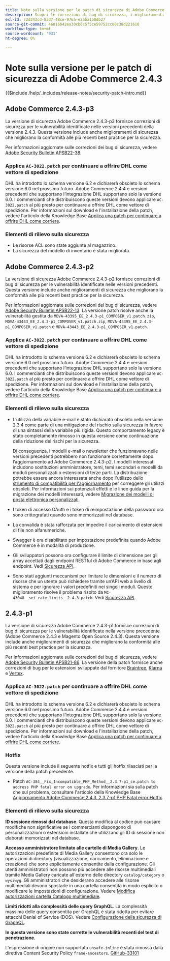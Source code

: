 ```yaml
---
title: Note sulla versione per le patch di sicurezza di Adobe Commerce 2.4.3
description: Scopri le correzioni di bug di sicurezza, i miglioramenti della sicurezza e altri aggiornamenti relativi alla sicurezza inclusi nelle versioni delle patch di sicurezza per Adobe Commerce 2.4.3.
exl-id: 72d343cd-83d7-48ce-976a-e26ba1b8db27
source-git-commit: 46816b42ea30cb6c5f5ce59752cc00c38d221610
workflow-type: tm+mt
source-wordcount: '931'
ht-degree: 0%

---
```



# Note sulla versione per le patch di sicurezza di Adobe Commerce 2.4.3

{{$include /help/_includes/release-notes/security-patch-intro.md}}

## Adobe Commerce 2.4.3-p3

La versione di sicurezza Adobe Commerce 2.4.3-p3 fornisce correzioni di sicurezza per le vulnerabilità identificate nelle versioni precedenti della versione 2.4.3. Questa versione include anche miglioramenti di sicurezza che migliorano la conformità alle più recenti best practice per la sicurezza.

Per informazioni aggiornate sulle correzioni dei bug di sicurezza, vedere [Adobe Security Bulletin APSB22-38](https://helpx.adobe.com/security/products/magento/apsb22-38.html).

### Applica `AC-3022.patch` per continuare a offrire DHL come vettore di spedizione

DHL ha introdotto lo schema versione 6.2 e dichiarerà obsoleto lo schema versione 6.0 nel prossimo futuro. Adobe Commerce 2.4.4 e versioni precedenti che supportano l’integrazione DHL supportano solo la versione 6.0. I commercianti che distribuiscono queste versioni devono applicare `AC-3022.patch` al più presto per continuare a offrire DHL come vettore di spedizione. Per informazioni sul download e l&#39;installazione della patch, vedere l&#39;articolo della Knowledge Base [Applica una patch per continuare a offrire DHL come corriere](https://support.magento.com/hc/en-us/articles/7707818131597-Apply-a-patch-to-continue-offering-DHL-as-shipping-carrier).

### Elementi di rilievo sulla sicurezza

* Le risorse ACL sono state aggiunte al magazzino.
* La sicurezza del modello di inventario è stata migliorata.



## Adobe Commerce 2.4.3-p2

La versione di sicurezza Adobe Commerce 2.4.3-p2 fornisce correzioni di bug di sicurezza per le vulnerabilità identificate nelle versioni precedenti. Questa versione include anche miglioramenti di sicurezza che migliorano la conformità alle più recenti best practice per la sicurezza.

Per informazioni aggiornate sulle correzioni dei bug di sicurezza, vedere [Adobe Security Bulletin APSB22-13](https://helpx.adobe.com/security/products/magento/apsb22-13.html).  La versione patch risolve anche la vulnerabilità gestita da `MDVA-43395_EE_2.4.3-p1_COMPOSER_v1.patch.zip`, `MDVA-43443_EE_2.4.3-p1_COMPOSER_v1.patch.zip`, `MDVA-43395_EE_2.4.3-p1_COMPOSER_v1.patch` e `MDVA-43443_EE_2.4.3-p1_COMPOSER_v1.patch`.


### Applica `AC-3022.patch` per continuare a offrire DHL come vettore di spedizione

DHL ha introdotto lo schema versione 6.2 e dichiarerà obsoleto lo schema versione 6.0 nel prossimo futuro. Adobe Commerce 2.4.4 e versioni precedenti che supportano l’integrazione DHL supportano solo la versione 6.0. I commercianti che distribuiscono queste versioni devono applicare `AC-3022.patch` al più presto per continuare a offrire DHL come vettore di spedizione. Per informazioni sul download e l&#39;installazione della patch, vedere l&#39;articolo della Knowledge Base [Applica una patch per continuare a offrire DHL come corriere](https://support.magento.com/hc/en-us/articles/7707818131597-Apply-a-patch-to-continue-offering-DHL-as-shipping-carrier).

### Elementi di rilievo sulla sicurezza

* L’utilizzo della variabile e-mail è stato dichiarato obsoleto nella versione 2.3.4 come parte di una mitigazione del rischio sulla sicurezza in favore di una sintassi della variabile più rigida. Questo comportamento legacy è stato completamente rimosso in questa versione come continuazione della riduzione dei rischi per la sicurezza.

  Di conseguenza, i modelli e-mail o newsletter che funzionavano nelle versioni precedenti potrebbero non funzionare correttamente dopo l’aggiornamento ad Adobe Commerce 2.4.3-p2. I modelli interessati includono sostituzioni amministratore, temi, temi secondari e modelli da moduli personalizzati o estensioni di terze parti. La distribuzione potrebbe essere ancora interessata anche dopo l&#39;utilizzo dello [strumento di compatibilità per l&#39;aggiornamento](https://experienceleague.adobe.com/docs/commerce-operations/upgrade-guide/upgrade-compatibility-tool/overview.html?lang=en) per correggere gli utilizzi obsoleti. Per informazioni sui potenziali effetti e le linee guida per la migrazione dei modelli interessati, vedere [Migrazione dei modelli di posta elettronica personalizzati](https://developer.adobe.com/commerce/frontend-core/guide/templates/email-migration/).

* I token di accesso OAuth e i token di reimpostazione della password ora sono crittografati quando sono memorizzati nel database. <!-- AC-520 1323-->

* La convalida è stata rafforzata per impedire il caricamento di estensioni di file non alfanumeriche. <!-- AC-479-->

* Swagger è ora disabilitato per impostazione predefinita quando Adobe Commerce è in modalità di produzione. <!-- AC-1450-->

* Gli sviluppatori possono ora configurare il limite di dimensione per gli array accettati dagli endpoint RESTful di Adobe Commerce in base agli endpoint. Vedi [Sicurezza API](https://developer.adobe.com/commerce/webapi/get-started/api-security/). <!-- AC-465-->

* Sono stati aggiunti meccanismi per limitare le dimensioni e il numero di risorse che un utente può richiedere tramite un’API web a livello di sistema e per ignorare i valori predefiniti nei singoli moduli. Questo miglioramento risolve il problema risolto da `MC-43048__set_rate_limits__2.4.3.patch`. Vedi [Sicurezza API](https://developer.adobe.com/commerce/webapi/get-started/api-security/). <!-- AC-1120-->


## 2.4.3-p1

La versione di sicurezza Adobe Commerce 2.4.3-p1 fornisce correzioni di bug di sicurezza per le vulnerabilità identificate nella versione precedente (Adobe Commerce 2.4.3 e Magento Open Source 2.4.3). Questa versione include anche miglioramenti di sicurezza che migliorano la conformità alle più recenti best practice per la sicurezza.


Per informazioni aggiornate sulle correzioni dei bug di sicurezza, vedere [Adobe Security Bulletin APSB21-86](https://helpx.adobe.com/security/products/magento/apsb21-86.html). La versione della patch fornisce anche correzioni di bug per le estensioni sviluppate dal fornitore [Braintree](https://experienceleague.adobe.com/docs/commerce-admin/stores-sales/payments/braintree.html), [Klarna](https://marketplace.magento.com/klarna-m2-klarna.html) e [Vertex](https://marketplace.magento.com/vertexinc-vertex-tax-module.html).

### Applica `AC-3022.patch` per continuare a offrire DHL come vettore di spedizione

DHL ha introdotto lo schema versione 6.2 e dichiarerà obsoleto lo schema versione 6.0 nel prossimo futuro. Adobe Commerce 2.4.4 e versioni precedenti che supportano l’integrazione DHL supportano solo la versione 6.0. I commercianti che distribuiscono queste versioni devono applicare `AC-3022.patch` al più presto per continuare a offrire DHL come vettore di spedizione. Per informazioni sul download e l&#39;installazione della patch, vedere l&#39;articolo della Knowledge Base [Applica una patch per continuare a offrire DHL come corriere](https://support.magento.com/hc/en-us/articles/7707818131597-Apply-a-patch-to-continue-offering-DHL-as-shipping-carrier).

### Hotfix

Questa versione include il seguente hotfix e tutti gli hotfix rilasciati per la versione della patch precedente.

* Patch `AC-384__Fix_Incompatible_PHP_Method__2.3.7-p1_ce.patch to address PHP fatal error on upgrade`. Per informazioni sia sulla patch che sul problema, consultare l&#39;articolo della Knowledge Base [Aggiornamento Adobe Commerce 2.4.3, 2.3.7-p1 PHP Fatal error Hotfix](https://support.magento.com/hc/en-us/articles/4408021533069-Adobe-Commerce-upgrade-2-4-3-2-3-7-p1-PHP-Fatal-error-Hotfix).

### Elementi di rilievo sulla sicurezza

**ID sessione rimossi dal database**. Questa modifica al codice può causare modifiche non significative se i commercianti dispongono di personalizzazioni o estensioni installate che utilizzano gli ID di sessione non elaborati memorizzati nel database. <!-- MC-40976-->

**Accesso amministratore limitato alle cartelle di Media Gallery**. Le autorizzazioni predefinite di Media Gallery consentono ora solo le operazioni di directory (visualizzazione, caricamento, eliminazione e creazione) che sono esplicitamente consentite dalla configurazione. Gli utenti amministratori non possono più accedere alle risorse multimediali tramite Media Gallery caricate all&#39;esterno delle directory `catalog/category` o `wysiwyg`. Gli amministratori che desiderano accedere alle risorse multimediali devono spostarle in una cartella consentita in modo esplicito o modificare le impostazioni di configurazione. Vedere [Modifica autorizzazioni cartella Catalogo multimediale](https://developer.adobe.com/commerce/php/tutorials/backend/modify-image-library-permissions/). <!-- B2B-1897-->

**Limiti ridotti alla complessità delle query GraphQL**. La complessità massima delle query consentita per GraphQL è stata ridotta per evitare attacchi Denial of Service (DOS). Vedere [Configurazione della sicurezza di GraphQL](https://developer.adobe.com/commerce/webapi/graphql/usage/security-configuration/). <!-- PWA-1700-->

**In questa versione sono state corrette le vulnerabilità recenti del test di penetrazione**. <!-- MC-42431-->

L&#39;espressione di origine non supportata `unsafe-inline` è stata rimossa dalla direttiva Content Security Policy `frame-ancestors`. [GitHub-33101](https://github.com/magento/magento2/issues/33101)<!-- MC-42632-->

<!-- Last updated from includes: 2025-05-28 17:01:56 -->
